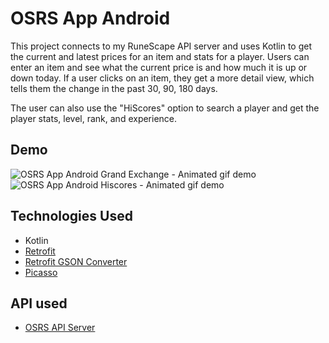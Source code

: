 # OSRS App Android

This project connects to my RuneScape API server and uses Kotlin to get the current and latest prices for an item and stats for a player. Users can enter an item and see what the current price is and how much it is up or down today. If a user clicks on an item, they get a more detail view, which tells them the change in the past 30, 90, 180 days. 

The user can also use the "HiScores" option to search a player and get the player stats, level, rank, and experience.

## Demo

![OSRS App Android Grand Exchange - Animated gif demo](demo/OSRS-Android-GIF.gif)
![OSRS App Android Hiscores - Animated gif demo](demo/OSRS-Android-GIF-HiScores.gif)


## Technologies Used
* Kotlin
* [Retrofit](https://square.github.io/retrofit/)
* [Retrofit GSON Converter](https://github.com/square/retrofit/tree/master/retrofit-converters/gson)
* [Picasso](https://square.github.io/picasso/)


## API used
* [OSRS API Server](https://github.com/Manrag-Nagra/OSRS-API-Server-Node)


